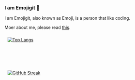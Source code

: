 ### I am Emojigit 👋
I am Emojigit, also known as Emoji, is a person that like coding.

Moer about me, please read [this](more/README.md).

<div style="display:grid; padding:10px; margin-bottom:1em; margin-right:1em; grid-template-columns:repeat(auto-fit, minmax(300px, 1fr)); grid-gap:10px; grid-auto-rows:minmax(100px, auto); width:auto; ">
<a href="https://github.com/anuraghazra/github-readme-stats"><img src="https://github-readme-stats.vercel.app/api/top-langs/?username=Emojigit&theme=radical&show_icons=true&layout=compact" alt="Top Langs" style="max-width: 100%;"></a>
<a href="https://git.io/streak-stats"><img src="https://github-readme-streak-stats.herokuapp.com?user=Emojigit&theme=dark&date_format=j%20M%5B%20Y%5D" alt="GitHub Streak" style="max-width: 100%;"></a>
</div>



<!--
**Emojigit/Emojigit** is a ✨ _special_ ✨ repository because its `README.md` (this file) appears on your GitHub profile.

Here are some ideas to get you started:

- 🔭 I’m currently working on ...
- 🌱 I’m currently learning ...
- 👯 I’m looking to collaborate on ...
- 🤔 I’m looking for help with ...
- 💬 Ask me about ...
- 📫 How to reach me: ...
- 😄 Pronouns: ...
- ⚡ Fun fact: ...
-->
